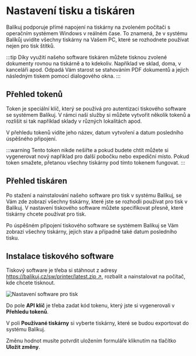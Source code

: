 ﻿---
sidebar_position: 1
---

# Nastavení tisku a tiskáren
Balíkuj podporuje přímé napojení na tiskárny na zvoleném počítači s operačním systémem Windows v reálném čase. To znamená, že v systému Balíkůj uvidíte všechny tiskárny na Vašem PC, které se rozhodnete používat nejen pro tisk štítků.

:::tip
Díky využití našeho software tiskáren můžete tisknou zvolené dokumenty rovnou na tiskárně a to kdekoliv. Například ve sklad, doma, v kanceláři apod. Odpadá Vám starost se stahováním PDF dokumentů a jejich následným tiskem pomocí dialogového okna.
:::

## Přehled tokenů
Token je speciální klíč, který se používá pro autentizaci tiskového software se systémem Balíkuj. V rámci naší služby si můžete vytvořit několik tokenů a rozlišit si tak například sklady v různých lokalitách apod. 

V přehledu tokenů vidíte jeho název, datum vytvoření a datum posledního úspěšného připojení.

:::warning
Tento token nikde nešiřte a pokud budete chtít můžete si vygenerovat nový například pro další pobočku nebo expediční místo. Pokud token smažete, přetanou všechny tiskárny pod tímto tokenem fungovat.
:::

## Přehled tiskáren
Po stažení a nainstalování našeho software pro tisk v systému Balíkuj, se Vám zde zobrazí všechny tiskárny, které jste se rozhodli používat pro tisk v Balíkuj. V nastavení tiskového software můžete specifikovat přesně, které  tiskárny chcete používat pro tisk.

Po úspěšném připojení tiskového software se systémem Balíkuj se Vám zobrazí všechny tiskárny, jejich stav a případně také datum posledního tisku.

## Instalace tiskového software
Tiskový software je třeba si stáhnout z adresy [https://balikuj.cz/sw/printer/latest.zip ↗️](https://balikuj.cz/sw/printer/latest.zip), rozbalit a nainstalovat na počítač, kde chcete tisknout.

![Nastavení software pro tisk](/img/settings/printers/printer-software.png)

Do pole **API klíč** je třeba zadat kód tokenu, který jste si vygenerovali v **Přehledu tokenů**.

V poli **Používané tiskárny** si vyberte tiskárny, které se budou exportovat do systému Balíkuj. 

Změnu hodnot musíte potvrdit uložením formuláře kliknutím na tlačítko **Uložit změny**.
